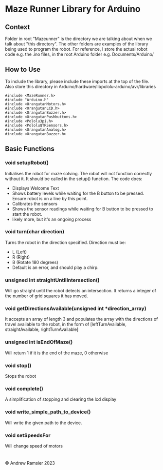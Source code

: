 Maze Runner Library for Arduino
========================

Context
--------------
Folder in root "Mazeunner" is the directory we are talking about when we talk about "this directory". The other folders are examples of the library being used to program the robot. For reference, I store the actual robot code e.g. the .ino files, in the root Arduino folder e.g. Documents/Arduino/

How to Use
---------------

To include the library, please include these imports at the top of the file. Also store this directory in Arduino/hardware/libpololu-arduino/avr/libraries

	#include <MazeRunner.h>
	#include "Arduino.h"
	#include <OrangutanMotors.h>
	#include <OrangutanLCD.h>
	#include <OrangutanBuzzer.h>
	#include <OrangutanPushbuttons.h>
	#include <Pololu3pi.h>
	#include <PololuQTRSensors.h>
	#include <OrangutanAnalog.h>
	#include <OrangutanBuzzer.h>

Basic Functions
---------------


### void setupRobot()
Initialises the robot for maze solving. The robot will not function correctly without it. It should be called in the setup() function. The code does:

- Displays Welcome Text
- Shows battery levels while waiting for the B button to be pressed. Ensure robot is on a line by this point. 
- Calibrates the sensors
- Shows the sensor readings while waiting for B button to be pressed to start the robot.
- likely more, but it's an ongoing process

### void turn(char direction)
Turns the robot in the direction specified. Direction must be:

- L (Left)
- R (Right)
- B (Rotate 180 degrees)
- Default is an error, and should play a chirp.

### unsigned int straightUntilIntersection()
Will go straight until the robot detects an intersection. It returns a integer of the number of grid squares it has moved. 

### void getDirectionsAvailable(unsigned int \*direction_array)
It accepts an array of length 3 and populates the array with the directions of travel available to the robot, in the form of [leftTurnAvailable, straightAvailable, rightTurnAvailable]

### unsigned int isEndOfMaze()
Will return 1 if it is the end of the maze, 0 otherwise

### void stop()
Stops the robot

### void complete()
A simplification of stopping and clearing the lcd display

### void write_simple_path_to_device()
Will write the given path to the device.

### void setSpeedsFor
Will change speed of motors

#
&copy; Andrew Ramsier 2023